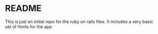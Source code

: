 # README

This is just an initial repo for the ruby on rails files.
It includes a very basic set of htmls for the app